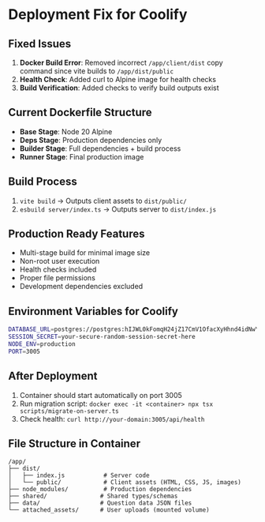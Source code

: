 # Deployment Fix for Coolify

## Fixed Issues
1. **Docker Build Error**: Removed incorrect `/app/client/dist` copy command since vite builds to `/app/dist/public`
2. **Health Check**: Added curl to Alpine image for health checks
3. **Build Verification**: Added checks to verify build outputs exist

## Current Dockerfile Structure
- **Base Stage**: Node 20 Alpine
- **Deps Stage**: Production dependencies only  
- **Builder Stage**: Full dependencies + build process
- **Runner Stage**: Final production image

## Build Process
1. `vite build` → Outputs client assets to `dist/public/`
2. `esbuild server/index.ts` → Outputs server to `dist/index.js`

## Production Ready Features
- Multi-stage build for minimal image size
- Non-root user execution
- Health checks included
- Proper file permissions
- Development dependencies excluded

## Environment Variables for Coolify
```bash
DATABASE_URL=postgres://postgres:hIJWL0kFomqH24jZ17CmV1OfacXyHhnd4idNwY7tyEhi2yWr4eXDtvGAnZlq2N9A@qcggssww444k4wc48kww8844:5432/postgres
SESSION_SECRET=your-secure-random-session-secret-here  
NODE_ENV=production
PORT=3005
```

## After Deployment
1. Container should start automatically on port 3005
2. Run migration script: `docker exec -it <container> npx tsx scripts/migrate-on-server.ts`
3. Check health: `curl http://your-domain:3005/api/health`

## File Structure in Container
```
/app/
├── dist/
│   ├── index.js           # Server code
│   └── public/            # Client assets (HTML, CSS, JS, images)
├── node_modules/          # Production dependencies  
├── shared/               # Shared types/schemas
├── data/                 # Question data JSON files
└── attached_assets/      # User uploads (mounted volume)
```